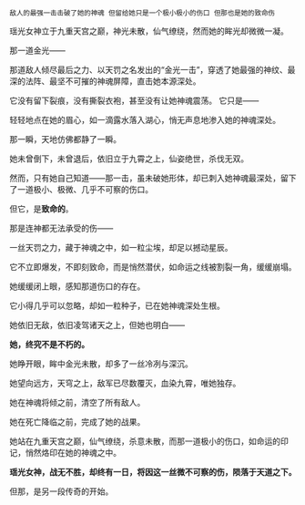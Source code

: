     敌人的最强一击击破了她的神魂 但留给她只是一个极小极小的伤口 但那也是她的致命伤


瑶光女神立于九重天宫之巅，神光未散，仙气缭绕，然而她的眸光却微微一凝。

那一道金光——

那道敌人倾尽最后之力、以天罚之名发出的“金光一击”，穿透了她最强的神纹、最深的法阵、最坚不可摧的神魂屏障，直击她本源深处。

它没有留下裂痕，没有撕裂衣袍，甚至没有让她神魂震荡。
它只是——

轻轻地点在她的眉心，如一滴露水落入湖心，悄无声息地渗入她的神魂深处。

那一瞬，天地仿佛都静了一瞬。

她未曾倒下，未曾退后，依旧立于九霄之上，仙姿绝世，杀伐无双。

然而，只有她自己知道——那一击，虽未破她形体，却已刺入她神魂最深处，留下了一道极小、极微、几乎不可察的伤口。

但它，是**致命的**。

那是连神都无法承受的伤——

一丝天罚之力，藏于神魂之中，如一粒尘埃，却足以撼动星辰。

它不立即爆发，不即刻致命，而是悄然潜伏，如命运之线被割裂一角，缓缓崩塌。

她缓缓闭上眼，感知那道伤口的存在。

它小得几乎可以忽略，却如一粒种子，已在她神魂深处生根。

她依旧无敌，依旧凌驾诸天之上，但她也明白——

**她，终究不是不朽的。**

她睁开眼，眸中金光未散，却多了一丝冷冽与深沉。

她望向远方，天穹之上，敌军已尽数覆灭，血染九霄，唯她独存。

她在神魂将倾之前，清空了所有敌人。

她在死亡降临之前，完成了她的战果。

她站在九重天宫之巅，仙气缭绕，杀意未散，而那一道极小的伤口，如命运的印记，悄然烙印在她的神魂之中。

**瑶光女神，战无不胜，却终有一日，将因这一丝微不可察的伤，陨落于天道之下。**

但那，是另一段传奇的开始。
